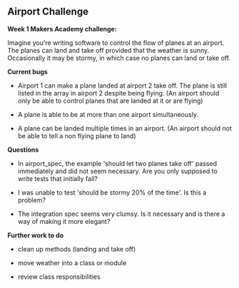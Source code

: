 ## Airport Challenge

**Week 1 Makers Academy challenge:**

Imagine you're writing software to control the flow of planes at an airport.
The planes can land and take off provided that the weather is sunny.
Occasionally it may be stormy, in which case no planes can land or take off.


**Current bugs**

- Airport 1 can make a plane landed at airport 2 take off. The plane is still listed in the array in airport 2 despite being flying. (An airport should only be able to control planes that are landed at it or are flying)

- A plane is able to be at more than one airport simultaneously.

- A plane can be landed multiple times in an airport. (An airport should not be able to tell a non flying plane to land)


**Questions**

- In airport_spec, the example 'should let two planes take off' passed immediately and did not seem necessary. Are you only supposed to write tests that initially fail?

- I was unable to test 'should be stormy 20% of the time'. Is this a problem?

- The integration spec seems very clumsy. Is it necessary and is there a way of making it more elegant?


**Further work to do**

- clean up methods (landing and take off)

- move weather into a class or module

- review class responsibilities